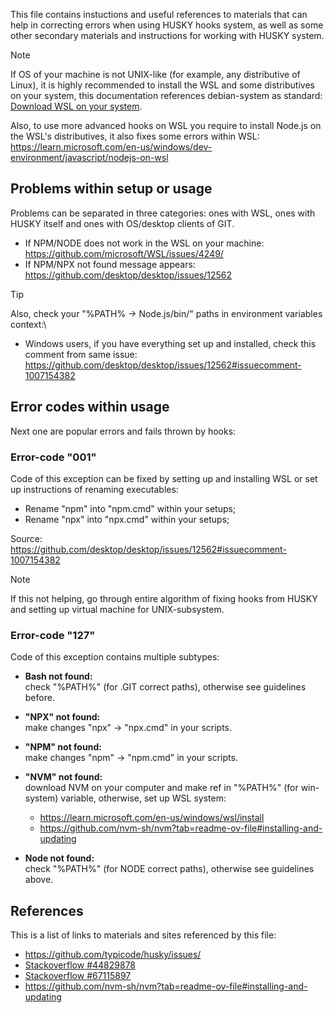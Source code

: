 This file contains instuctions and useful references to materials that can help
in correcting errors when using HUSKY hooks system, as well as some other secondary
materials and instructions for working with HUSKY system.

> [!Note]
> If OS of your machine is not UNIX-like (for example, any distributive of Linux),
  it is highly recommended to install the WSL and some distributives on your system,
  this documentation references debian-system as standard:\
> [Download WSL on your system](https://learn.microsoft.com/en-us/windows/wsl/install).

Also, to use more advanced hooks on WSL you require to install Node.js on the WSL's
distributives, it also fixes some errors within WSL:\
<https://learn.microsoft.com/en-us/windows/dev-environment/javascript/nodejs-on-wsl>

## Problems within setup or usage

Problems can be separated in three categories: ones with WSL, ones with HUSKY itself
and ones with OS/desktop clients of GIT.

- If NPM/NODE does not work in the WSL on your machine:\
  <https://github.com/microsoft/WSL/issues/4249/>
- If NPM/NPX not found message appears:\
  <https://github.com/desktop/desktop/issues/12562>

> [!Tip]
> Also, check your "%PATH% → Node.js/bin/" paths in environment variables context:\
>
> - Windows users, if you have everything set up and installed, check this comment
    from same issue:\
>   <https://github.com/desktop/desktop/issues/12562#issuecomment-1007154382>

## Error codes within usage

Next one are popular errors and fails thrown by hooks:

### Error-code "001"

Code of this exception can be fixed by setting up and installing WSL or set up
instructions of renaming executables:

- Rename "npm" into "npm.cmd" within your setups;
- Rename "npx" into "npx.cmd" within your setups;

Source:\
<https://github.com/desktop/desktop/issues/12562#issuecomment-1007154382>

> [!Note]
> If this not helping, go through entire algorithm of fixing hooks from HUSKY and
  setting up virtual machine for UNIX-subsystem.

### Error-code "127"

Code of this exception contains multiple subtypes:

- **Bash not found:**\
  check "%PATH%" (for .GIT correct paths), otherwise see guidelines before.

- **"NPX" not found:**\
  make changes "npx" → "npx.cmd" in your scripts.

- **"NPM" not found:**\
  make changes "npm" → "npm.cmd" in your scripts.

- **"NVM" not found:**\
  download NVM on your computer and make ref in "%PATH%" (for win-system) variable,
  otherwise, set up WSL system:
  - <https://learn.microsoft.com/en-us/windows/wsl/install>
  - <https://github.com/nvm-sh/nvm?tab=readme-ov-file#installing-and-updating>

- **Node not found:**\
  check "%PATH%" (for NODE correct paths), otherwise see guidelines above.

## References

This is a list of links to materials and sites
referenced by this file:

- <https://github.com/typicode/husky/issues/>
- [Stackoverflow #44829878](https://stackoverflow.com/questions/44829878/)
- [Stackoverflow #67115897](https://stackoverflow.com/questions/67115897/)
- <https://github.com/nvm-sh/nvm?tab=readme-ov-file#installing-and-updating>
